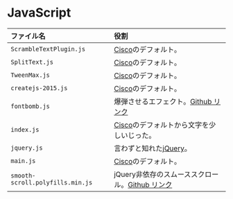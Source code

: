 # JavaScript

|ファイル名|役割|
|:--|:--|
|`ScrambleTextPlugin.js`|[Cisco](https://www.cisco.com/c/m/en_us/solutions/enterprise-networks/digital-network-architecture/dna-mobility-infographic.html)のデフォルト。|
|`SplitText.js`|[Cisco](https://www.cisco.com/c/m/en_us/solutions/enterprise-networks/digital-network-architecture/dna-mobility-infographic.html)のデフォルト。|
|`TweenMax.js`|[Cisco](https://www.cisco.com/c/m/en_us/solutions/enterprise-networks/digital-network-architecture/dna-mobility-infographic.html)のデフォルト。|
|`createjs-2015.js`|[Cisco](https://www.cisco.com/c/m/en_us/solutions/enterprise-networks/digital-network-architecture/dna-mobility-infographic.html)のデフォルト。|
|`fontbomb.js`|爆弾させるエフェクト。[Github リンク](https://github.com/plehoux/fontBomb)|
|`index.js`|[Cisco](https://www.cisco.com/c/m/en_us/solutions/enterprise-networks/digital-network-architecture/dna-mobility-infographic.html)のデフォルトから文字を少しいじった。|
|`jquery.js`|言わずと知れた[jQuery](https://jquery.com/)。|
|`main.js`|[Cisco](https://www.cisco.com/c/m/en_us/solutions/enterprise-networks/digital-network-architecture/dna-mobility-infographic.html)のデフォルト。|
|`smooth-scroll.polyfills.min.js`|jQuery非依存のスムーススクロール。[Github リンク](https://github.com/cferdinandi/smooth-scroll)|

